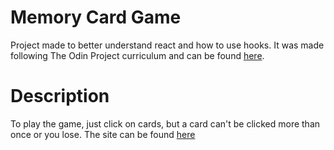 # Memory Card Game

Project made to better understand react and how to use hooks. It was made following The Odin Project curriculum and can be found [here](https://www.theodinproject.com/lessons/node-path-react-new-memory-card).

# Description

To play the game, just click on cards, but a card can't be clicked more than once or you lose. The site can be found [here](https://main--lucent-granita-7e9ead.netlify.app/)

